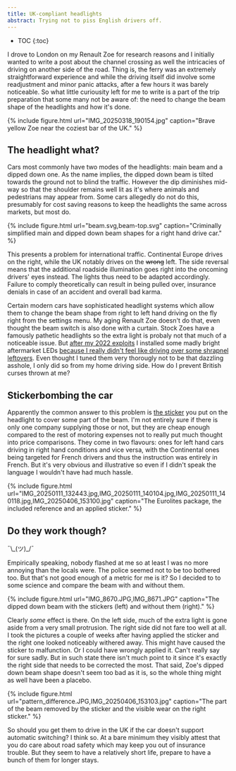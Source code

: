 ```yaml
---
title: UK-compliant headlights
abstract: Trying not to piss English drivers off.
---
```

* TOC
{:toc}

I drove to London on my Renault Zoe for research reasons and I initially wanted to write a post about the channel crossing as well the intricacies of driving on another side of the road. Thing is, the ferry was an extremely straightforward experience and while the driving itself did involve some readjustment and minor panic attacks, after a few hours it was barely noticeable. So what little curiousity left for me to write is a part of the trip preparation that some many not be aware of: the need to change the beam shape of the headlights and how it's done.

{% include figure.html url="IMG_20250318_190154.jpg" caption="Brave yellow Zoe near the coziest bar of the UK." %}

## The headlight what?

Cars most commonly have two modes of the headlights: main beam and a dipped down one. As the name implies, the dipped down beam is tilted towards the ground not to blind the traffic. However the dip diminishes mid-way so that the shoulder remains well lit as it's where animals and pedestrians may appear from. Some cars allegedly do not do this, presumably for cost saving reasons to keep the headlights the same across markets, but most do.

{% include figure.html url="beam.svg,beam-top.svg" caption="Criminally simplified main and dipped down beam shapes for a right hand drive car." %}

This presents a problem for international traffic. Continental Europe drives on the right, while the UK notably drives on the ~~wrong~~ left. The side reversal means that the additional roadside illumination goes right into the oncoming drivers' eyes instead. The lights thus need to be adapted accordingly. Failure to comply theoretically can result in being pulled over, insurance denials in case of an accident and overall bad karma.

Certain modern cars have sophisticated headlight systems which allow them to change the beam shape from right to left hand driving on the fly right from the settings menu. My aging Renault Zoe doesn't do that, even thought the beam switch is also done with a curtain. Stock Zoes have a famously pathetic headlights so the extra light is probaly not that much of a noticeable issue. But [after my 2022 exploits](/en/invasion/) I installed some madly bright aftermarket LEDs [because I really didn't feel like driving over some shrapnel leftovers](/en/relief). Even thought I tuned them very thorougly not to be that dazzling asshole, I only did so from my home driving side. How do I prevent British curses thrown at me?

## Stickerbombing the car

Apparently the common answer to this problem is [the sticker](http://www.motoring-into-europe.co.uk/faq.html) you put on the headlight to cover some part of the beam. I'm not entirely sure if there is only one company supplying those or not, but they are cheap enough compared to the rest of motoring expenses not to really put much thought into price comparisons. They come in two flavours: ones for left hand cars driving in right hand conditions and vice versa, with the Continental ones being targeted for French drivers and thus the instruction was entirely in French. But it's very obvious and illustrative so even if I didn't speak the language I wouldn't have had much hassle.

{% include figure.html url="IMG_20250111_132443.jpg,IMG_20250111_140104.jpg,IMG_20250111_140118.jpg,IMG_20250406_153100.jpg" caption="The Eurolites package, the included reference and an applied sticker." %}

## Do they work though?

¯\\\_(ツ)\_/¯

Empirically speaking, nobody flashed at me so at least I was no more annoying than the locals were. The police seemed not to be too bothered too. But that's not good enough of a metric for me is it? So I decided to to some science and compare the beam with and without them.

{% include figure.html url="IMG_8670.JPG,IMG_8671.JPG" caption="The dipped down beam with the stickers (left) and without them (right)." %}

Clearly _some_ effect is there. On the left side, much of the extra light is gone aside from a very small protrusion. The right side did not fare too well at all. I took the pictures a couple of weeks after having applied the sticker and the right one looked noticeably withered away. This might have caused the sticker to malfunction. Or I could have wrongly applied it. Can't really say for sure sadly. But in such state there isn't much point to it since it's exactly the right side that needs to be corrected the most. That said, Zoe's dipped down beam shape doesn't seem too bad as it is, so the whole thing might as well have been a placebo.

{% include figure.html url="pattern_difference.JPG,IMG_20250406_153103.jpg" caption="The part of the beam removed by the sticker and the visible wear on the right sticker." %}

So should you get them to drive in the UK if the car doesn't support automatic switching? I think so. At a bare minimum they visibly attest that you do care about road safety which may keep you out of insurance trouble. But they seem to have a relatively short life, prepare to have a bunch of them for longer stays.

